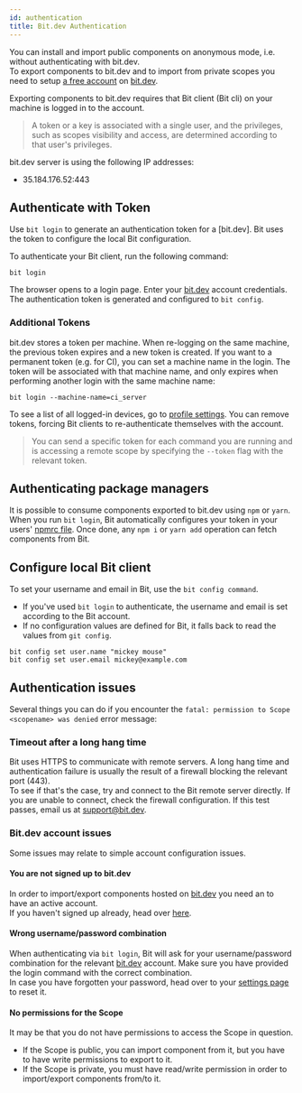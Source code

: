```yaml
---
id: authentication
title: Bit.dev Authentication
---
```


You can install and import public components on anonymous mode, i.e. without authenticating with bit.dev.  
To export components to bit.dev and to import from private scopes you need to setup [a free account](https://bit.dev/signup) on [bit.dev](https://bit.dev).

Exporting components to bit.dev requires that Bit client (Bit cli) on your machine is logged in to the account.

> A token or a key is associated with a single user, and the privileges, such as scopes visibility and access, are determined according to that user's privileges.

bit.dev server is using the following IP addresses:

- 35.184.176.52:443

## Authenticate with Token

Use `bit login` to generate an authentication token for a [bit.dev]. Bit uses the token to configure the local Bit configuration.

To authenticate your Bit client, run the following command:

```shell
bit login
```

The browser opens to a login page. Enter your [bit.dev](https://bit.dev) account credentials. The authentication token is generated and configured to `bit config`.

### Additional Tokens

bit.dev stores a token per machine. When re-logging on the same machine, the previous token expires and a new token is created. If you want to a permanent token (e.g. for CI), you can set a machine name in the login. The token will be associated with that machine name, and only expires when performing another login with the same machine name:

```shell
bit login --machine-name=ci_server
```

To see a list of all logged-in devices, go to [profile settings](https://bit.dev/settings).
You can remove tokens, forcing Bit clients to re-authenticate themselves with the account.

> You can send a specific token for each command you are running and is accessing a remote scope by specifying the `--token` flag with the relevant token.

## Authenticating package managers

It is possible to consume components exported to bit.dev using `npm` or `yarn`.  
When you run `bit login`, Bit automatically configures your token in your users' [npmrc file](https://docs.npmjs.com/cli/v7/configuring-npm/npmrc). Once done, any `npm i` or `yarn add` operation can fetch components from Bit.

## Configure local Bit client

To set your username and email in Bit, use the `bit config command`.

- If you've used `bit login` to authenticate, the username and email is set according to the Bit account.
- If no configuration values are defined for Bit, it falls back to read the values from `git config`.

```shell
bit config set user.name "mickey mouse"
bit config set user.email mickey@example.com
```

## Authentication issues

Several things you can do if you encounter the `fatal: permission to Scope <scopename> was denied` error message:

### Timeout after a long hang time

Bit uses HTTPS to communicate with remote servers. A long hang time and authentication failure is usually the result of a firewall blocking the relevant port (443).  
To see if that's the case, try and connect to the Bit remote server directly. If you are unable to connect, check the firewall configuration. If this test passes, email us at [support@bit.dev](mailto:support@bit.dev).

### Bit.dev account issues

Some issues may relate to simple account configuration issues.

#### You are not signed up to bit.dev

In order to import/export components hosted on [bit.dev](https://bit.dev) you need an to have an active account.  
If you haven't signed up already, head over [here](https://bit.dev/signup).

#### Wrong username/password combination

When authenticating via `bit login`, Bit will ask for your username/password combination for the relevant [bit.dev](https://bit.dev) account. Make sure you have provided the login command with the correct combination.  
In case you have forgotten your password, head over to your [settings page](https://bit.dev/settings/profile) to reset it.

#### No permissions for the Scope

It may be that you do not have permissions to access the Scope in question.

- If the Scope is public, you can import component from it, but you have to have write permissions to export to it.
- If the Scope is private, you must have read/write permission in order to import/export components from/to it.

